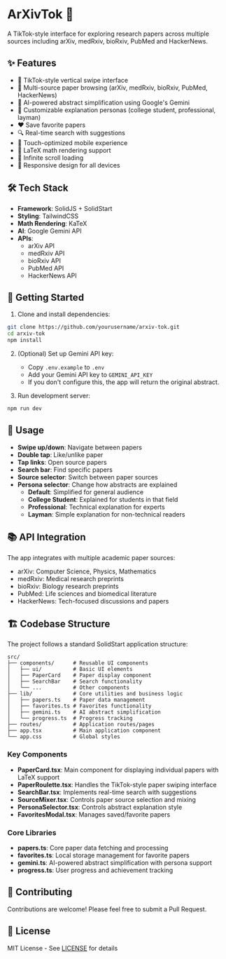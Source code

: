 # ArXivTok 📱

A TikTok-style interface for exploring research papers across multiple sources including arXiv, medRxiv, bioRxiv, PubMed and HackerNews.

## ✨ Features

- 📱 TikTok-style vertical swipe interface
- 🎯 Multi-source paper browsing (arXiv, medRxiv, bioRxiv, PubMed, HackerNews)
- 🧠 AI-powered abstract simplification using Google's Gemini
- 👤 Customizable explanation personas (college student, professional, layman)
- ❤️ Save favorite papers
- 🔍 Real-time search with suggestions
- 📲 Touch-optimized mobile experience
- 🧮 LaTeX math rendering support
- 🔄 Infinite scroll loading
- 📱 Responsive design for all devices

## 🛠️ Tech Stack

- **Framework**: SolidJS + SolidStart
- **Styling**: TailwindCSS
- **Math Rendering**: KaTeX
- **AI**: Google Gemini API
- **APIs**: 
  - arXiv API
  - medRxiv API
  - bioRxiv API
  - PubMed API
  - HackerNews API

## 🚀 Getting Started

1. Clone and install dependencies:
```bash
git clone https://github.com/yourusername/arxiv-tok.git
cd arxiv-tok
npm install
```

2. (Optional) Set up Gemini API key:
   - Copy `.env.example` to `.env`
   - Add your Gemini API key to `GEMINI_API_KEY`
   - If you don't configure this, the app will return the original abstract.

3. Run development server:
```bash
npm run dev
```

## 📱 Usage

- **Swipe up/down**: Navigate between papers
- **Double tap**: Like/unlike paper
- **Tap links**: Open source papers
- **Search bar**: Find specific papers
- **Source selector**: Switch between paper sources
- **Persona selector**: Change how abstracts are explained
  - **Default**: Simplified for general audience
  - **College Student**: Explained for students in that field
  - **Professional**: Technical explanation for experts
  - **Layman**: Simple explanation for non-technical readers

## 📚 API Integration

The app integrates with multiple academic paper sources:

- arXiv: Computer Science, Physics, Mathematics
- medRxiv: Medical research preprints
- bioRxiv: Biology research preprints
- PubMed: Life sciences and biomedical literature
- HackerNews: Tech-focused discussions and papers

## 🏗️ Codebase Structure

The project follows a standard SolidStart application structure:

```
src/
├── components/      # Reusable UI components
│   ├── ui/          # Basic UI elements
│   ├── PaperCard    # Paper display component
│   ├── SearchBar    # Search functionality
│   └── ...          # Other components
├── lib/             # Core utilities and business logic
│   ├── papers.ts    # Paper data management
│   ├── favorites.ts # Favorites functionality
│   ├── gemini.ts    # AI abstract simplification
│   └── progress.ts  # Progress tracking
├── routes/          # Application routes/pages
├── app.tsx          # Main application component
└── app.css          # Global styles
```

### Key Components

- **PaperCard.tsx**: Main component for displaying individual papers with LaTeX support
- **PaperRoulette.tsx**: Handles the TikTok-style paper swiping interface
- **SearchBar.tsx**: Implements real-time search with suggestions
- **SourceMixer.tsx**: Controls paper source selection and mixing
- **PersonaSelector.tsx**: Controls abstract explanation style
- **FavoritesModal.tsx**: Manages saved/favorite papers

### Core Libraries

- **papers.ts**: Core paper data fetching and processing
- **favorites.ts**: Local storage management for favorite papers
- **gemini.ts**: AI-powered abstract simplification with persona support
- **progress.ts**: User progress and achievement tracking

## 🤝 Contributing

Contributions are welcome! Please feel free to submit a Pull Request.

## 📄 License

MIT License - See [LICENSE](LICENSE) for details